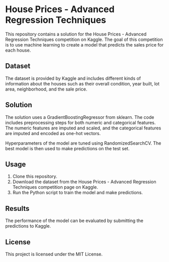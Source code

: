 # House Prices - Advanced Regression Techniques

This repository contains a solution for the House Prices - Advanced Regression Techniques competition on Kaggle. The goal of this competition is to use machine learning to create a model that predicts the sales price for each house.

## Dataset

The dataset is provided by Kaggle and includes different kinds of information about the houses such as their overall condition, year built, lot area, neighborhood, and the sale price.

## Solution

The solution uses a GradientBoostingRegressor from sklearn. The code includes preprocessing steps for both numeric and categorical features. The numeric features are imputed and scaled, and the categorical features are imputed and encoded as one-hot vectors.

Hyperparameters of the model are tuned using RandomizedSearchCV. The best model is then used to make predictions on the test set.

## Usage

1. Clone this repository.
2. Download the dataset from the House Prices - Advanced Regression Techniques competition page on Kaggle.
3. Run the Python script to train the model and make predictions.

## Results

The performance of the model can be evaluated by submitting the predictions to Kaggle.

## License

This project is licensed under the MIT License.
